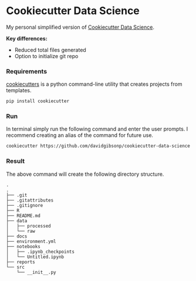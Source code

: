 # Cookiecutter Data Science

My personal simplified version of [Cookiecutter Data Science](http://drivendata.github.io/cookiecutter-data-science/).

**Key differences:**

- Reduced total files generated 
- Option to initialize git repo

### Requirements
[cookiecutters](http://cookiecutter.readthedocs.org/en/latest/installation.html) is a python command-line utility that creates projects from templates.

```sh
pip install cookiecutter
```

### Run
In terminal simply run the following command and enter the user prompts. I recommend creating an alias of the command for future use.

```sh
cookiecutter https://github.com/davidgibsonp/cookiecutter-data-science
```


### Result
The above command will create the following directory structure. 

```
.
.
├── .git
├── .gitattributes
├── .gitignore
├── R
├── README.md
├── data
│   ├── processed
│   └── raw
├── docs
├── environment.yml
├── notebooks
│   ├── .ipynb_checkpoints
│   └── Untitled.ipynb
├── reports
└── src
    └── __init__.py
```